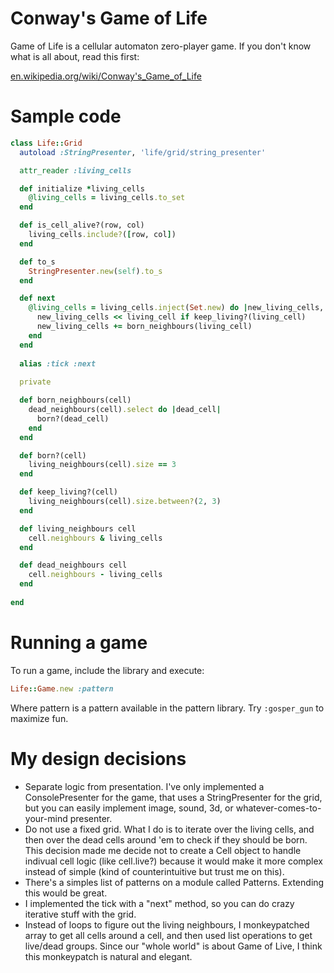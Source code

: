 Conway's Game of Life
===

Game of Life is a cellular automaton zero-player game. If you don't know what is all about, read this first:

[en.wikipedia.org/wiki/Conway's_Game_of_Life](http://en.wikipedia.org/wiki/Conway's_Game_of_Life)


Sample code
===

```ruby
class Life::Grid
  autoload :StringPresenter, 'life/grid/string_presenter'  

  attr_reader :living_cells

  def initialize *living_cells
    @living_cells = living_cells.to_set
  end

  def is_cell_alive?(row, col)
    living_cells.include?([row, col])
  end

  def to_s
    StringPresenter.new(self).to_s
  end

  def next
    @living_cells = living_cells.inject(Set.new) do |new_living_cells, living_cell|
      new_living_cells << living_cell if keep_living?(living_cell) 
      new_living_cells += born_neighbours(living_cell) 
    end
  end
  
  alias :tick :next
  
  private

  def born_neighbours(cell)
    dead_neighbours(cell).select do |dead_cell|
      born?(dead_cell) 
    end
  end

  def born?(cell)
    living_neighbours(cell).size == 3
  end

  def keep_living?(cell)
    living_neighbours(cell).size.between?(2, 3)
  end

  def living_neighbours cell
    cell.neighbours & living_cells
  end

  def dead_neighbours cell
    cell.neighbours - living_cells 
  end
  
end
```

Running a game
===

To run a game, include the library and execute:

```ruby
Life::Game.new :pattern
```

Where pattern is a pattern available in the pattern library. Try ```:gosper_gun``` to maximize fun.


My design decisions
===

- Separate logic from presentation. I've only implemented a ConsolePresenter for the game, that uses a StringPresenter for the grid, but you can easily implement image, sound, 3d, or whatever-comes-to-your-mind presenter.
- Do not use a fixed grid. What I do is to iterate over the living cells, and then over the dead cells around 'em to check if they should be born. This decision made me decide not to create a Cell object to handle indivual cell logic (like cell.live?) because it would make it more complex instead of simple (kind of counterintuitive but trust me on this).
- There's a simples list of patterns on a module called Patterns. Extending this would be great.
- I implemented the tick with a "next" method, so you can do crazy iterative stuff with the grid.
- Instead of loops to figure out the living neighbours, I monkeypatched array to get all cells around a cell, and then used list operations to get live/dead groups. Since our "whole world" is about Game of Live, I think this monkeypatch is natural and elegant.